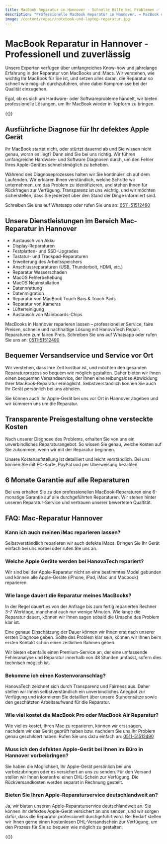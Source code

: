 ```yaml
---
title: MacBook Reparatur in Hannover - Schnelle Hilfe bei Problemen ✅
description: "Professionelle MacBook Reparatur in Hannover. ➔ MacBook oder iMac reparieren lassen ✓ Wir helfen: vor Ort oder bei uns ✆ Jetzt anrufen: 0511-51512490!"
image: /content/repair/notebook-und-laptop-reparatur.jpg
---
```


# MacBook Reparatur in Hannover - Professionell und zuverlässig

Unsere Experten verfügen über umfangreiches Know-how und jahrelange Erfahrung in der Reparatur von MacBooks und iMacs. Wir verstehen, wie wichtig Ihr MacBook für Sie ist, und setzen alles daran, die Reparatur so schnell wie möglich durchzuführen, ohne dabei Kompromisse bei der Qualität einzugehen.

Egal, ob es sich um Hardware- oder Softwareprobleme handelt, wir bieten professionelle Lösungen, um Ihr MacBook wieder in Topform zu bringen.

{{<callToAction-repair heading="🚨 Brauchen Sie Hilfe? Melden Sie sich bei uns! ✅" formUrl="/repair/kontakt/laptop-reparatur" >}}

## Ausführliche Diagnose für Ihr defektes Apple Gerät
Ihr MacBook startet nicht, oder stürtzt dauernd ab und Sie wissen nicht genau, woran es liegt? Dann sind Sie bei uns richtig. Wir führen umfangreiche Hardware- und Software Diagnosen durch, um den Fehler Ihres Apple-Gerätes schnellstmöglich zu beheben. 

Während des Diagnoseprozesses halten wir Sie kontinuierlich auf dem Laufenden. Wir erklären Ihnen verständlich, welche Schritte wir unternehmen, um das Problem zu identifizieren, und stehen Ihnen für Rückfragen zur Verfügung. Transparenz ist uns wichtig, und wir möchten sicherstellen, dass Sie jederzeit über den Stand der Dinge informiert sind.

 Schreiben Sie uns auf Whatsapp oder rufen Sie uns an: [0511-51512490](tel:+4951151512490)

## Unsere Dienstleistungen im Bereich Mac-Reparatur in Hannover
- Austausch von Akku
- Display-Reparaturen
- Festplatten- und SSD-Upgrades
- Tastatur- und Trackpad-Reparaturen
- Erweiterung des Arbeitsspeichers
- Anschlussreparaturen (USB, Thunderbolt, HDMI, etc.)
- Reparatur Wasserschaden
- MacOS Fehlerbehebung
- MacOS Neuinstallation
- Datennrettung
- Datenmigration
- Reparatur von MacBook Touch Bars & Touch Pads
- Reparatur von Kameras
- Lüfterreinigung
- Austausch von Mainboards-Chips

MacBooks in Hannover reparieren lassen – professioneller Service, faire Preisen, schnelle und nachhaltige Lösung mit HanovaTech Repair. Reparaturen zum fairen Preis. Schreiben Sie uns auf Whatsapp oder rufen Sie uns an: [0511-51512490](tel:+4951151512490)

## Bequemer Versandservice und Service vor Ort
Wir verstehen, dass Ihre Zeit kostbar ist, und möchten den gesamten Reparaturprozess so bequem wie möglich gestalten. Daher bieten wir Ihnen einen bequemen Versandservice, der Ihnen eine reibungslose Abwicklung Ihrer MacBook-Reparatur ermöglicht. Selbstverständlich können Sie auch Ihr Gerät persönlich bei uns abholen.

Sie können auch Ihr Apple-Gerät bei uns vor Ort in Hannover abgeben und wir kümmern uns um die Reparatur.

## Transparente Preisgestaltung ohne versteckte Kosten
Nach unserer Diagnose des Problems, erhalten Sie von uns ein unverbindliches Reparaturangebot. So wissen Sie genau, welche Kosten auf Sie zukommen, wenn wir mit der Reparatur beginnen.

Unsere Kostenaufstellung ist detailliert und leicht verständlich. Bei uns können Sie mit EC-Karte, PayPal und per Überweisung bezahlen.

## 6 Monate Garantie auf alle Reparaturen
Bei uns erhalten Sie zu den professionellen MacBook-Reparaturen eine 6-monatige Garantie auf alle durchgeführten Reparaturen. Wir stehen hinter unseren Reparatur-Service und vertrauen unserer bewerteten Qualtität.

## FAQ: Mac-Reparatur Hannover

### Kann ich auch meinen iMac reparieren lassen?
Selbstverständlich reparieren wir auch defekte iMacs. Bringen Sie Ihr Gerät einfach bei uns vorbei oder rufen SIe uns an.

### Welche Apple Geräte werden bei HanovaTech repariert?
Wir sind bei der Apple-Reparatur nicht an eine bestimmtes Model gebunden und können alle Apple-Geräte (iPhone, iPad, iMac und Macbook) reparieren.

### Wie lange dauert die Reparatur meines MacBooks?
In der Regel dauert es von der Anfrage bis zum fertig reparierten Rechner 3-7 Werktage, manchmal auch nur wenige Minuten. Wie lange die Reparatur dauert, können wir Ihnen sagen sobald die Ursache des Problem klar ist.

Eine genaue Einschätzung der Dauer können wir Ihnen erst nach unserer ersten Diagnose geben. Sollte das Problem klar sein, können wir Ihnen beim ersten Kontakt schon einen zeitlichen Rahmen geben.

Wir bieten ebenfalls einen Premium-Service an, der eine umfassende Fehleranalyse und Reparatur innerhalb von 48 Stunden umfasst, sofern dies technisch möglich ist.

### Bekomme ich einen Kostenvoranschlag?
HanovaTech zeichnet sich durch Transparenz und Fairness aus. Daher stellen wir Ihnen selbstverständlich ein unverbindliches Anegbot zur Verfügung und informieren Sie detailliert über unsere Stundensätze sowie den geschätzten Arbeitsaufwand für die Reparatur.

### Wie viel kostet die MacBook Pro oder MacBook Air Reparatur?
Wie viel es kostet, Ihren Mac zu reparieren, können wir erst sagen, nachdem wir das Gerät geprüft haben bzw. nachdem Sie uns Ihr Problem genau geschildert haben. Rufen Sie uns dazu einfach an: [0511-51512490](tel:+4951151512490)

### Muss ich den defekten Apple-Gerät bei Ihnen im Büro in Hannover vorbeibringen?
Sie haben die Möglichkeit, Ihr Apple-Gerät persönlich bei uns vorbeizubringen oder es versichert an uns zu senden. Für den Versand stellen wir Ihnen kostenfrei einen DHL-Schein zur Verfügung. Die Rückversandkosten werden separat in Rechnung gestellt.

### Bieten Sie Ihren Apple-Reparaturservice deutschlandweit an?
Ja, wir bieten unseren Apple-Reparaturservice deutschlandweit an. Sie können Ihr defektes Apple-Gerät versichert an uns senden, und wir sorgen dafür, dass die Reparatur professionell durchgeführt wird. Bei Bedarf stellen wir Ihnen gerne einen kostenlosen DHL-Versandschein zur Verfügung, um den Prozess für Sie so bequem wie möglich zu gestalten. 

{{<callToAction-repair heading="🚨 Brauchen Sie Hilfe? Melden Sie sich bei uns! ✅" formUrl="/repair/kontakt/pc-kaufen" >}}

